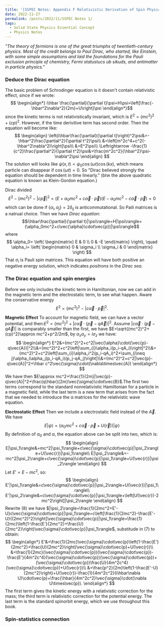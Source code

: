 ```yaml
---
title: '[SSPEC Notes: Appendix F Relativistic Derivation of Spin Physics]'
date: 2022-11-27
permalink: /posts/2022/11/SSPEC Notes 1/
tags:
  - Solid State Physics Essential Concept
  - Physics Notes
--- 
```


_"The theory of fermions is one of the great triumphs of twentieth-century physics. Most of the credit belongs to Paul Dirac, who started, like Einstein, with some simple assumptions and laid the foundations for the Pauli exclusion principle of chemistry, Fermi statustucs ub sikuds, and antimatter in particle physics."_
### **Deduce the Dirac equation**
The basic problem of Schrodinger equation is it doesn't contain relativistic effect, since if we wrote:
$$
\begin{align*}
i\hbar \frac{\partial}{\partial t}\psi=H\psi=\left[\frac{-\hbar^2\nabla^2}{2m}+U\right]\psi
\end{align*}$$
since the kinetic terms is not relativistically invariant, which is $E^2=(mc^2)^2+(cp)^2$. However, if the time derivitive term has second order. Then the equation will become like:
$$
\begin{align}
\left(i\hbar\frac{\partial}{\partial t}\right)^2\psi&=-\hbar^2\frac{\partial^2}{\partial t^2}\psi\\
&=\left[m^2c^4+c^2(-\hbar^2\nabla^2)\right]\psi\\
&=E^2\psi\\
\Leftrightarrow
-\frac{1}{c^2}\frac{\partial^2}{\partial t^2}\psi&=\frac{m^2c^2}{\hbar^2}\psi-\nabla^2\psi
\end{align}
$$
The solution will looks like $\psi(x,t)=\psi_0\cos(\omega t)\cos(kx)$, which means particle can disappear if $\cos(\omega t)=0$. So "Dirac believed strongly the equation should be dependent in time linearly." (btw the above quadratic equation is known as Klein-Gordon equation.)

Dirac divided $$E^2-(mc^2)^2-|c\vec{p}|^2=(E+\alpha_0mc^2+c\vec{\alpha}\cdot\vec{p})(E-\alpha_0mc^2-c\vec{\alpha}\cdot\vec{p})=0$$
which can be done if $\{\alpha_i,\alpha_j\}=2\delta_{ij}$ is anticommutational. So Paili matrices is a natrual choice. Then we have _Dirac equation_: $$i\hbar\frac{\partial}{\partial t}|\psi\rangle=H|\psi\rangle=(\alpha_0mc^2+c\vec{\alpha}\cdot\vec{p})|\psi\rangle$$
where 
$$
\alpha_0=
\left(
\begin{matrix}
E & 0 \\
0 & -E
\end{matrix}
\right), \quad
\alpha_i=
\left(
\begin{matrix}
0 & \sigma_i \\
\sigma_i & 0
\end{matrix}
\right)
$$
That $\sigma_i$ is Pauli spin matrices. This equation will have both positive an negative energy solution, which indicates _positrons_ in the _Dirac sea_.

### **The Dirac equation and spin energies**
Before we only includes the kinetic term in Hamiltonian, now we can add in the magnetic term and the electrostatic term, to see what happen.
Aware the conservative energy $$E^2=(mc^2)^2-|c\vec{\alpha}\cdot\vec{p}|^2.$$

**Magnetic Effect** To account for magnetic field, we can have a vector potential, and then:$E^2=(mc^2)^2+|c\vec{\alpha}\cdot(\vec{p}-q\vec{A})|^2$. Assume $|c\vec{\alpha}\cdot(\vec{p}-q\vec{A})|$ is comparably smaller than the first, we have $E=\sqrt{(mc^2)^2+(cp)^2}\approx mc^2+p^2/2m$, by $\alpha_x\alpha_y=i\sigma_z$ we have:
$$
\begin{align*}
E^2&=(mc^2)^2+c^2|\vec{\alpha}\cdot(\vec{p}-q\vec{A})|^2\\&=(mc^2)^2+c^2\left|\sum_{i}\alpha_i(p_i-qA_i)\right|^2\\&=(mc^2)^2+c^2\left[\sum_{i}\alpha_i^2(p_i-qA_i)^2+\sum_{i\neq j}\alpha_i\alpha_j(p_i-qA_i)(p_j-qA_j)\right]\\&=(mc^2)^2+c^2|\vec{p}-q\vec{A}|^2+\hbar c^2\vec{\sigma}\cdot(\nabla\times\vec{A})
\end{align*}
$$
We have then $E\approx mc^2+\frac{1}{2m}|\vec{p}-q\vec{A}|^2+\frac{q\hbar}{2m}\vec{\sigma}\cdot\vec{B}$.The first two terms correspond to the standard nonrelativistic Hamiltonian for a particle in a magnetic field, while the last term is a new term that arises from the fact that we needed to introduce the α matrices for the relativistic wave equation. 

**Electrostatic Effect** Then we include a electrostatic field instead of the $\vec{A}$. We have $$E|\psi\rangle=\left(\alpha_0mc^2+c\vec{\alpha}\cdot\vec{p}+U(\vec{r})\right)|\psi\rangle$$
By definition of $\alpha_0$ and $\alpha$, the equation above can be split into two, which is:
$$
\begin{align}
E|\psi_1\rangle&=mc^2|\psi_1\rangle+c\vec{\sigma}\cdot\vec{p}|\psi_2\rangle+U(\vec{r})|\psi_1\rangle\\
E|\psi_2\rangle&=-mc^2|\psi_2\rangle+c\vec{\sigma}\cdot\vec{p}|\psi_1\rangle+U(\vec{r})|\psi_2\rangle
\end{align}
$$
Let $E'=E-mc^2$, so:
$$
\begin{align}
  E'|\psi_1\rangle&=c\vec{\sigma}\cdot\vec{p}|\psi_2\rangle+U(\vec{r})|\psi_1\rangle\\
  E'|\psi_2\rangle&=c\vec{\sigma}\cdot\vec{p}|\psi_1\rangle+\left[U(\vec{r})-2mc^2\right]|\psi_2\rangle
\end{align}
$$
Rewrite (8) we have $|\psi_2\rangle=\frac{1}{2mc^2+E'-U}c\vec{\sigma}\cdot\vec{p}|\psi_1\rangle=c\left[\frac{1}{2mc^2}-\frac{E'-U}{(2mc^2)^2}\right]\vec{\sigma}\cdot\vec{p}|\psi_1\rangle=\frac{1}{2mc}\left(1-\frac{E'}{2mc^2}+\frac{U}{2mc^2}\right)\vec{\sigma}\cdot\vec{p}|\psi_1\rangle$, substitude in (7) to obtain:
$$
\begin{align*}
E'&=\frac{1}{2mc}\vec{\sigma}\cdot\vec{p}\left(1-\frac{E'}{2mc^2}+\frac{U}{2mc^2}\right)\vec{\sigma}\cdot\vec{p}+U(\vec{r})\\
&=\frac{1}{2mc}(\vec{\sigma}\cdot\vec{p})(\vec{\sigma}\cdot\vec{p})-\frac{E'}{4m^2c^4}(\vec{\sigma}\cdot\vec{p})(\vec{\sigma}\cdot\vec{p})+(\vec{\sigma}\cdot\vec{p})\frac{U}{4m^2c^4}(\vec{\sigma}\cdot\vec{p})+U(\vec{r})\\
&=\frac{p^2}{2m}\left(1-\frac{E'-U}{2mc^2}\right)+U(\vec{r})-\frac{1}{4m^2c^2}(i\hbar\nabla U)\cdot\vec{p}+\frac{\hbar}{4m^2c^2}\vec{\sigma}\cdot(\nabla U\times\vec{p}).
\end{align*}
$$
The first term gives the kinetic energy with a relativistic correction for the mass; the third term is relativistic correction for the potential energy. The last term is the standard spinorbit energy, which we use throughout this book.

### **Spin-statistics connection**